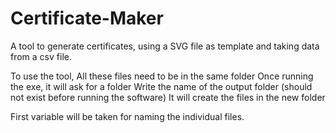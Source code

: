# Certificate-Maker

A tool to generate certificates, using a SVG file as template and taking data from a csv file.


To use the tool,
All these files need to be in the same folder
Once running the exe, it will ask for a folder
Write the name of the output folder (should not exist before running the software)
It will create the files in the new folder

First variable will be taken for naming the individual files.
